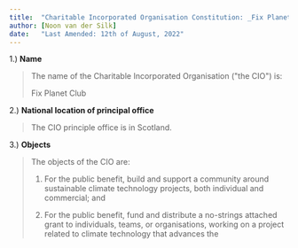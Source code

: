 ```yaml
---
title:  "Charitable Incorporated Organisation Constitution: _Fix Planet Club_"
author: [Noon van der Silk]
date:   "Last Amended: 12th of August, 2022"
---
```



1.) **Name**

> The name of the Charitable Incorporated Organisation ("the CIO") is:
>
> Fix Planet Club


2.) **National location of principal office**

> The CIO principle office is in Scotland.

3.) **Objects**

> The objects of the CIO are:
>
> 1. For the public benefit, build and support a community around sustainable
>    climate technology projects, both individual and commercial; and
>
> 2. For the public benefit, fund and distribute a no-strings attached grant
>    to individuals, teams, or organisations, working on a project related to
>    climate technology that advances the
